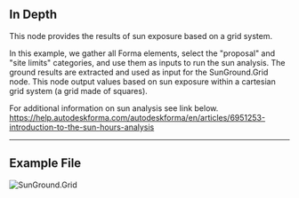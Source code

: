 ## In Depth
This node provides the results of sun exposure based on a grid system.

In this example, we gather all Forma elements, select the "proposal" and "site limits" categories, and use them as inputs to run the sun analysis.  The ground results are extracted and used as input for the SunGround.Grid node.  This node output values based on sun exposure within a cartesian grid system (a grid made of squares).

For additional information on sun analysis see link below.
https://help.autodeskforma.com/autodeskforma/en/articles/6951253-introduction-to-the-sun-hours-analysis
___
## Example File

![SunGround.Grid](./Forma.Analysis.SunGround.Grid_img.jpg)